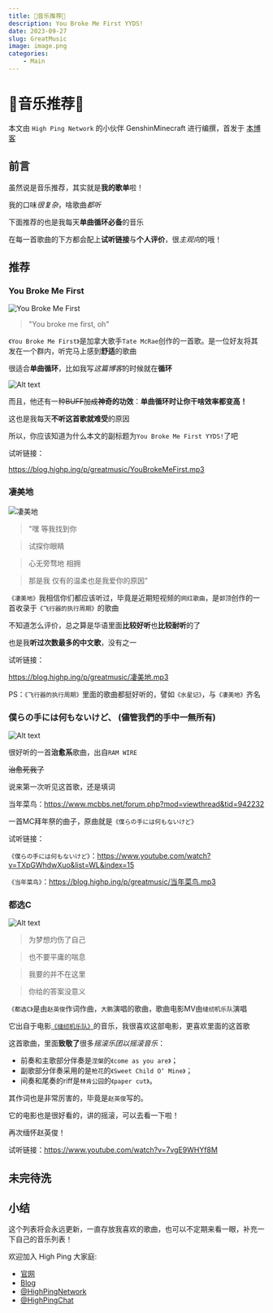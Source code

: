 ```yaml
---
title: 🎵音乐推荐🎵
description: You Broke Me First YYDS!
date: 2023-09-27
slug: GreatMusic
image: image.png
categories:
    - Main
---
```


# 🎵音乐推荐🎵

本文由 `High Ping Network` 的小伙伴 GenshinMinecraft 进行编撰，首发于 [本博客](https://blog.highp.ing)

## 前言

虽然说是音乐推荐，其实就是**我的歌单**啦！

我的口味*很复杂*，啥歌曲*都听*

下面推荐的也是我每天**单曲循环必备**的音乐

在每一首歌曲的下方都会配上**试听链接**与**个人评价**，很*主观向*的哦！


## 推荐

### You Broke Me First

![You Broke Me First](image-1.png)

> "You broke me first, oh"

`《You Broke Me First》`是加拿大歌手`Tate McRae`创作的一首歌。是一位好友将其发在一个群内，听完马上感到**舒适**的歌曲

很适合**单曲循环**，比如我写*这篇博客*的时候就在**循环**

![Alt text](image-2.png)

而且，他还有一种~~BUFF加成~~**神奇的功效**：**单曲循环时让你干啥效率都变高！**

这也是我每天**不听这首歌就难受**的原因

所以，你应该知道为什么本文的副标题为`You Broke Me First YYDS!`了吧

试听链接：

<https://blog.highp.ing/p/greatmusic/YouBrokeMeFirst.mp3>

### 凄美地

![凄美地](image-3.png)

> "嘿 等我找到你

> 试探你眼睛

> 心无旁骛地 相拥

> 那是我 仅有的温柔也是我爱你的原因"

`《凄美地》`我相信你们都应该听过，毕竟是近期短视频的`网红歌曲`，是`郭顶`创作的一首收录于`《飞行器的执行周期》`的歌曲

不知道怎么评价，总之算是华语里面**比较好听**也**比较耐听**的了

也是我**听过次数最多的中文歌**，没有之一

试听链接：

<https://blog.highp.ing/p/greatmusic/凄美地.mp3>

PS：`《飞行器的执行周期》`里面的歌曲都挺好听的，譬如`《水星记》`，与`《凄美地》`齐名


### 僕らの手には何もないけど、 (儘管我們的手中一無所有)

![Alt text](image-4.png)

很好听的一首**治愈系**歌曲，出自`RAM WIRE`

~~治愈死我了~~

说来第一次听见这首歌，还是填词

当年菜鸟：<https://www.mcbbs.net/forum.php?mod=viewthread&tid=942232>

一首MC拜年祭的曲子，原曲就是`《僕らの手には何もないけど》`

试听链接：

`《僕らの手には何もないけど》`：<https://www.youtube.com/watch?v=TXpGWhdwXuo&list=WL&index=15>

`《当年菜鸟》`：<https://blog.highp.ing/p/greatmusic/当年菜鸟.mp3>

### 都选C

![Alt text](image-5.png)

> 为梦想灼伤了自己

> 也不要平庸的喘息

> 我要的并不在这里

> 你给的答案没意义

`《都选C》`是由`赵英俊`作词作曲，`大鹏`演唱的歌曲，歌曲电影MV由`缝纫机乐队`演唱

它出自于电影[`《缝纫机乐队》`](https://baike.baidu.com/item/%E9%83%BD%E9%80%89C/22140063)的音乐，我很喜欢这部电影，更喜欢里面的这首歌

这首歌曲，里面**致敬了**很多*摇滚乐团以摇滚音乐*：
- 前奏和主歌部分伴奏是`涅槃`的`《come as you are》`；
- 副歌部分伴奏采用的是`枪花`的`《Sweet Child O‘ Mine》`；
- 间奏和尾奏的riff是`林肯公园`的`《paper cut》`。

其作词也是非常厉害的，毕竟是`赵英俊`写的。

它的电影也是很好看的，讲的摇滚，可以去看一下啦！

再次缅怀赵英俊！

试听链接：https://www.youtube.com/watch?v=7vgE9WHYf8M

## 未完待洗

## 小结

这个列表将会永远更新，一直存放我喜欢的歌曲，也可以不定期来看一眼，补充一下自己的音乐列表！

欢迎加入 High Ping 大家庭:
- [官网](https://highp.ing)
- [Blog](https://blog.highp.ing)
- [@HighPingNetwork](https://t.me/HighPingNetwork)
- [@HighPingChat](https://t.me/highpingchat)